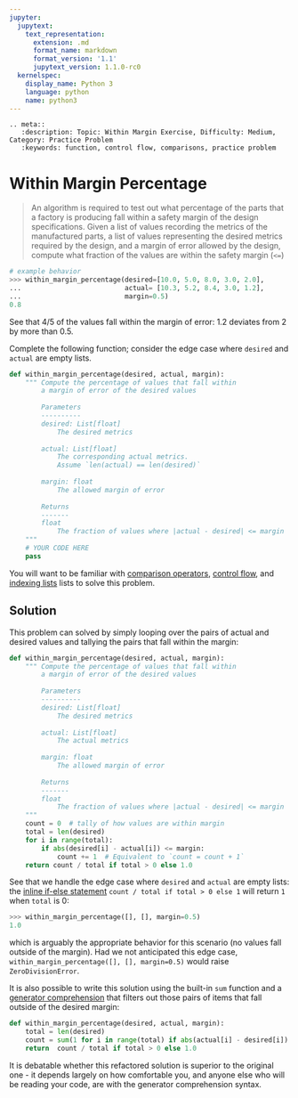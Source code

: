 ```yaml
---
jupyter:
  jupytext:
    text_representation:
      extension: .md
      format_name: markdown
      format_version: '1.1'
      jupytext_version: 1.1.0-rc0
  kernelspec:
    display_name: Python 3
    language: python
    name: python3
---
```


```raw_mimetype="text/restructuredtext"
.. meta::
   :description: Topic: Within Margin Exercise, Difficulty: Medium, Category: Practice Problem
   :keywords: function, control flow, comparisons, practice problem
```

<!-- #region -->
# Within Margin Percentage

>An algorithm is required to test out what percentage of the parts that a factory is producing fall within a safety margin of the design specifications. Given a list of values recording the metrics of the manufactured parts, a list of values representing the desired metrics required by the design, and a margin of error allowed by the design, compute what fraction of the values are within the safety margin (`<=`)

``` Python
# example behavior
>>> within_margin_percentage(desired=[10.0, 5.0, 8.0, 3.0, 2.0],
...                          actual= [10.3, 5.2, 8.4, 3.0, 1.2],
...                          margin=0.5)
0.8
```

See that $4/5$ of the values fall within the margin of error: $1.2$ deviates from $2$ by more than $0.5$. 

Complete the following function; consider the edge case where `desired` and `actual` are empty lists.

```python
def within_margin_percentage(desired, actual, margin):
    """ Compute the percentage of values that fall within
        a margin of error of the desired values
        
        Parameters
        ----------
        desired: List[float]
            The desired metrics
        
        actual: List[float]
            The corresponding actual metrics. 
            Assume `len(actual) == len(desired)`
        
        margin: float
            The allowed margin of error
        
        Returns
        -------
        float
            The fraction of values where |actual - desired| <= margin
    """
    # YOUR CODE HERE
    pass
```

You will want to be familiar with [comparison operators](https://www.pythonlikeyoumeanit.com/Module2_EssentialsOfPython/ConditionalStatements.html#Comparison-Operations), [control flow](https://www.pythonlikeyoumeanit.com/Module2_EssentialsOfPython/Introduction.html), and [indexing lists](https://www.pythonlikeyoumeanit.com/Module2_EssentialsOfPython/SequenceTypes.html#Introducing-Indexing-and-Slicing) lists to solve this problem.

## Solution
This problem can solved by simply looping over the pairs of actual and desired values and tallying the pairs that fall within the margin:
``` Python
def within_margin_percentage(desired, actual, margin):
    """ Compute the percentage of values that fall within
        a margin of error of the desired values
        
        Parameters
        ----------
        desired: List[float]
            The desired metrics
        
        actual: List[float]
            The actual metrics
        
        margin: float
            The allowed margin of error
        
        Returns
        -------
        float
            The fraction of values where |actual - desired| <= margin
    """
    count = 0  # tally of how values are within margin
    total = len(desired)
    for i in range(total):
        if abs(desired[i] - actual[i]) <= margin:
            count += 1  # Equivalent to `count = count + 1`
    return count / total if total > 0 else 1.0
```

See that we handle the edge case where `desired` and `actual` are empty lists: the [inline if-else statement](https://www.pythonlikeyoumeanit.com/Module2_EssentialsOfPython/ConditionalStatements.html#Inline-if-else-statements) `count / total if total > 0 else 1` will return `1` when `total` is 0: 
```python
>>> within_margin_percentage([], [], margin=0.5)
1.0
```
which is arguably the appropriate behavior for this scenario (no values fall outside of the margin). Had we not anticipated this edge case, `within_margin_percentage([], [], margin=0.5)` would raise `ZeroDivisionError`.

It is also possible to write this solution using the built-in `sum` function and a [generator comprehension](https://www.pythonlikeyoumeanit.com/Module2_EssentialsOfPython/Generators_and_Comprehensions.html#Creating-your-own-generator:-generator-comprehensions) that filters out those pairs of items that fall outside of the desired margin:

```python
def within_margin_percentage(desired, actual, margin):
    total = len(desired)
    count = sum(1 for i in range(total) if abs(actual[i] - desired[i]) <= margin)
    return  count / total if total > 0 else 1.0
```

It is debatable whether this refactored solution is superior to the original one - it depends largely on how comfortable you, and anyone else who will be reading your code, are with the generator comprehension syntax.
<!-- #endregion -->
